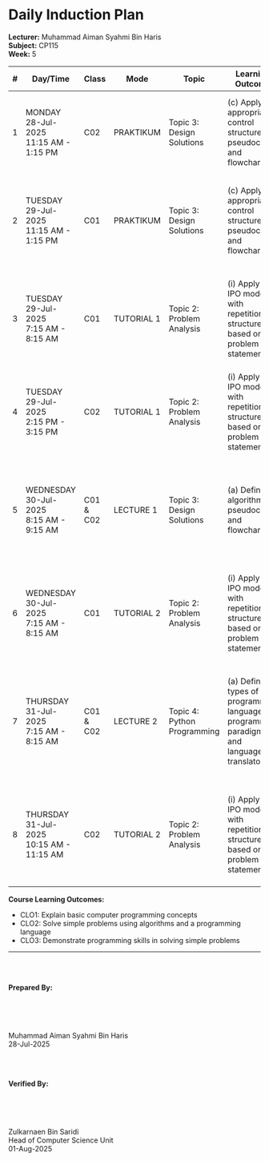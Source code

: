 # Daily Induction Plan

<style>
@media print {
  @page {
    size: A4 landscape !important;
    margin: 0.3in !important;
  }
  body {
    transform: rotate(90deg);
    transform-origin: left top;
    width: 100vh;
    height: 100vw;
    overflow: hidden;
    position: absolute;
    top: 100%;
    left: 0;
  }
  table {
    font-size: 8px;
    width: 100%;
    border-collapse: collapse;
  }
  th, td {
    padding: 2px;
    border: 1px solid #ccc;
    word-wrap: break-word;
  }
}
@page {
  size: A4 landscape !important;
}
</style>

**Lecturer:** Muhammad Aiman Syahmi Bin Haris  
**Subject:** CP115  
**Week:** 5

| # | Day/Time | Class | Mode | Topic | Learning Outcome | CLO | Reflection |
|---|----------|-------|------|-------|------------------|-----|------------|
| 1 | MONDAY<br>28-Jul-2025<br>11:15 AM - 1:15 PM | C02 | PRAKTIKUM | Topic 3: Design Solutions | (c) Apply the appropriate control structure in pseudocode and flowchart | CLO3 | Students can create basic flowcharts but struggle with complex control structure combinations |
| 2 | TUESDAY<br>29-Jul-2025<br>11:15 AM - 1:15 PM | C01 | PRAKTIKUM | Topic 3: Design Solutions | (c) Apply the appropriate control structure in pseudocode and flowchart | CLO3 | Most students successfully apply control structures in flowcharts, showing good understanding of design principles |
| 3 | TUESDAY<br>29-Jul-2025<br>7:15 AM - 8:15 AM | C01 | TUTORIAL 1 | Topic 2: Problem Analysis | (i) Apply the IPO model with repetition structure based on problem statements | CLO2 | Students find repetition structure challenging when combined with IPO model but show gradual improvement |
| 4 | TUESDAY<br>29-Jul-2025<br>2:15 PM - 3:15 PM | C02 | TUTORIAL 1 | Topic 2: Problem Analysis | (i) Apply the IPO model with repetition structure based on problem statements | CLO2 | Most students understand repetition concepts but need more practice with loop condition formulation |
| 5 | WEDNESDAY<br>30-Jul-2025<br>8:15 AM - 9:15 AM | C01 & C02 | LECTURE 1 | Topic 3: Design Solutions | (a) Define algorithm, pseudocode and flowchart | CLO1 | Students can clearly define algorithms and understand the relationship between pseudocode and flowcharts |
| 6 | WEDNESDAY<br>30-Jul-2025<br>7:15 AM - 8:15 AM | C01 | TUTORIAL 2 | Topic 2: Problem Analysis | (i) Apply the IPO model with repetition structure based on problem statements | CLO1, CLO2 | Students successfully combine IPO methodology with repetition structures for iterative problem solutions |
| 7 | THURSDAY<br>31-Jul-2025<br>7:15 AM - 8:15 AM | C01 & C02 | LECTURE 2 | Topic 4: Python Programming | (a) Define types of programming languages, programming paradigms and language translators | CLO1 | Students understand different programming paradigms and can distinguish between various programming language types |
| 8 | THURSDAY<br>31-Jul-2025<br>10:15 AM - 11:15 AM | C02 | TUTORIAL 2 | Topic 2: Problem Analysis | (i) Apply the IPO model with repetition structure based on problem statements | CLO1, CLO2 | Students demonstrate improved ability to apply repetition structures within IPO framework effectively |

**Course Learning Outcomes:**
- CLO1: Explain basic computer programming concepts
- CLO2: Solve simple problems using algorithms and a programming language  
- CLO3: Demonstrate programming skills in solving simple problems

---

<br><br>

**Prepared By:**

<br><br><br>

Muhammad Aiman Syahmi Bin Haris  
28-Jul-2025

<br><br>

**Verified By:**

<br><br><br>

Zulkarnaen Bin Saridi  
Head of Computer Science Unit  
01-Aug-2025